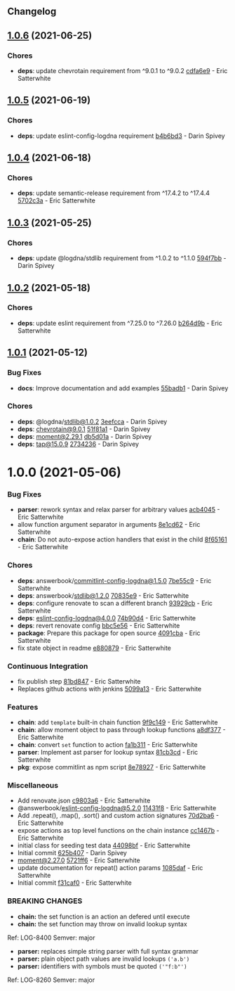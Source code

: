 ## Changelog

## [1.0.6](https://github.com/logdna/setup-chain-node/compare/v1.0.5...v1.0.6) (2021-06-25)


### Chores

* **deps**: update chevrotain requirement from ^9.0.1 to ^9.0.2 [cdfa6e9](https://github.com/logdna/setup-chain-node/commit/cdfa6e9fe6f3382e416cfb75e32cd7dd8eb086b9) - Eric Satterwhite

## [1.0.5](https://github.com/logdna/setup-chain-node/compare/v1.0.4...v1.0.5) (2021-06-19)


### Chores

* **deps**: update eslint-config-logdna requirement [b4b6bd3](https://github.com/logdna/setup-chain-node/commit/b4b6bd3ea9873867db7d966e30e93b3826023f45) - Darin Spivey

## [1.0.4](https://github.com/logdna/setup-chain-node/compare/v1.0.3...v1.0.4) (2021-06-18)


### Chores

* **deps**: update semantic-release requirement from ^17.4.2 to ^17.4.4 [5702c3a](https://github.com/logdna/setup-chain-node/commit/5702c3ad8a968c31b24ea2ad8bef8747c0cc26f0) - Eric Satterwhite

## [1.0.3](https://github.com/logdna/setup-chain-node/compare/v1.0.2...v1.0.3) (2021-05-25)


### Chores

* **deps**: update @logdna/stdlib requirement from ^1.0.2 to ^1.1.0 [594f7bb](https://github.com/logdna/setup-chain-node/commit/594f7bb218f36b018785ecbd0510ab1af6938da0) - Darin Spivey

## [1.0.2](https://github.com/logdna/setup-chain-node/compare/v1.0.1...v1.0.2) (2021-05-18)


### Chores

* **deps**: update eslint requirement from ^7.25.0 to ^7.26.0 [b264d9b](https://github.com/logdna/setup-chain-node/commit/b264d9bd2e751b0560942c4a55fababf6536ee6c) - Eric Satterwhite

## [1.0.1](https://github.com/logdna/setup-chain-node/compare/v1.0.0...v1.0.1) (2021-05-12)


### Bug Fixes

* **docs**: Improve documentation and add examples [55badb1](https://github.com/logdna/setup-chain-node/commit/55badb18bb2ab60e1b58d621d329c9f8fd33a823) - Darin Spivey


### Chores

* **deps**: @logdna/stdlib@1.0.2 [3eefcca](https://github.com/logdna/setup-chain-node/commit/3eefcca930722414d2b8bbe9cc7f22151c79a67b) - Darin Spivey
* **deps**: chevrotain@9.0.1 [51f81a1](https://github.com/logdna/setup-chain-node/commit/51f81a19617cc8bfe42ce8d234d91991b2d7a1c1) - Darin Spivey
* **deps**: moment@2.29.1 [db5d01a](https://github.com/logdna/setup-chain-node/commit/db5d01a55e949e331b1f1bb3c994b77e0457d162) - Darin Spivey
* **deps**: tap@15.0.9 [2734236](https://github.com/logdna/setup-chain-node/commit/273423615b42e01b41037552d577cf46f9c41a91) - Darin Spivey

# 1.0.0 (2021-05-06)


### Bug Fixes

* **parser**: rework syntax and relax parser for arbitrary values [acb4045](https://github.com/logdna/setup-chain-node/commit/acb4045cbd43ec2aab73c0129b97c1f1cff782f1) - Eric Satterwhite
* allow function argument separator in arguments [8e1cd62](https://github.com/logdna/setup-chain-node/commit/8e1cd62ea85ce7b81fb49d597045b92f5b4a7c89) - Eric Satterwhite
* **chain**: Do not auto-expose action handlers that exist in the child [8f65161](https://github.com/logdna/setup-chain-node/commit/8f65161c41106f1f2d13ff03abaac2477f2c8992) - Eric Satterwhite


### Chores

* **deps**: answerbook/commitlint-config-logdna@1.5.0 [7be55c9](https://github.com/logdna/setup-chain-node/commit/7be55c971c3fc23f7986a19068fddd8d6f0a911c) - Eric Satterwhite
* **deps**: answerbook/stdlib@1.2.0 [70835e9](https://github.com/logdna/setup-chain-node/commit/70835e9f5175731585fde47cdde9869bfe3fca6e) - Eric Satterwhite
* **deps**: configure renovate to scan a different branch [93929cb](https://github.com/logdna/setup-chain-node/commit/93929cb2f3abda75206154153309d336b32ca3f8) - Eric Satterwhite
* **deps**: eslint-config-logdna@4.0.0 [74b90d4](https://github.com/logdna/setup-chain-node/commit/74b90d4b028d37773e11de64d7d635b63eb43bd4) - Eric Satterwhite
* **deps**: revert renovate config [bbc5e56](https://github.com/logdna/setup-chain-node/commit/bbc5e564bc061080d875f522107849f0a99b4eb3) - Eric Satterwhite
* **package**: Prepare this package for open source [4091cba](https://github.com/logdna/setup-chain-node/commit/4091cbaf891e688cbcabe5a04e5b45f3eba6cc42) - Eric Satterwhite
* fix state object in readme [e880879](https://github.com/logdna/setup-chain-node/commit/e880879876761056b5ed1b335830fe6f5ac6a294) - Eric Satterwhite


### Continuous Integration

* fix publish step [81bd847](https://github.com/logdna/setup-chain-node/commit/81bd84716081a13883616e6a97cc543ceb1de001) - Eric Satterwhite
* Replaces github actions with jenkins [5099a13](https://github.com/logdna/setup-chain-node/commit/5099a13c55ad5bde580b87945e6c8573976fecc3) - Eric Satterwhite


### Features

* **chain**: add `template` built-in chain function [9f9c149](https://github.com/logdna/setup-chain-node/commit/9f9c149e54e5d6ea4aa4e7bdf78f979feb3b2e2e) - Eric Satterwhite
* **chain**: allow moment object to pass through lookup functions [a8df377](https://github.com/logdna/setup-chain-node/commit/a8df3771502cfab1537db144c3a232d0568589f3) - Eric Satterwhite
* **chain**: convert `set` function to action [fa1b311](https://github.com/logdna/setup-chain-node/commit/fa1b311c8c8715f769819807e198fd6af6dbc387) - Eric Satterwhite
* **parser**: Implement ast parser for lookup syntax [81cb3cd](https://github.com/logdna/setup-chain-node/commit/81cb3cd0f0a22fdb60f0536417f6ab515eb4d8dd) - Eric Satterwhite
* **pkg**: expose commitlint as npm script [8e78927](https://github.com/logdna/setup-chain-node/commit/8e78927803aa68b22baf10307ea427097ade8078) - Eric Satterwhite


### Miscellaneous

* Add renovate.json [c9803a6](https://github.com/logdna/setup-chain-node/commit/c9803a696d405c043d5bd5c6c2c7af587cc44600) - Eric Satterwhite
* @answerbook/eslint-config-logdna@5.2.0 [11431f8](https://github.com/logdna/setup-chain-node/commit/11431f832502b61fa1cb780527e81f2a4a8c731c) - Eric Satterwhite
* Add .repeat(), .map(), .sort() and custom action signatures [70d2ba6](https://github.com/logdna/setup-chain-node/commit/70d2ba696a87450f326367575b3e0d9f5b5d6212) - Eric Satterwhite
* expose actions as top level functions on the chain instance [cc1467b](https://github.com/logdna/setup-chain-node/commit/cc1467ba050bd44d19edc96536d8fa416da019e9) - Eric Satterwhite
* initial class for seeding test data [44098bf](https://github.com/logdna/setup-chain-node/commit/44098bf602cdc694d46f9b64de1b059c65e297e7) - Eric Satterwhite
* Initial commit [625b407](https://github.com/logdna/setup-chain-node/commit/625b407569ea078459ae12ea90395fac8b63c054) - Darin Spivey
* moment@2.27.0 [5721ff6](https://github.com/logdna/setup-chain-node/commit/5721ff6008cecbb37e6f97e2484be03cb1d99cc0) - Eric Satterwhite
* update documentation for repeat() action params [1085daf](https://github.com/logdna/setup-chain-node/commit/1085daf64e33f6da51e1fb57de288dc3cdaaaead) - Eric Satterwhite
* Initial commit [f31caf0](https://github.com/logdna/setup-chain-node/commit/f31caf034ba122cb1c00a32848782a99ac013501) - Eric Satterwhite


### **BREAKING CHANGES**

* **chain:** the set function is an action an defered until execute
* **chain:** the set function may throw on invalid lookup syntax

Ref: LOG-8400
Semver: major
* **parser:** replaces simple string parser with full syntax grammar
* **parser:** plain object path values are invalid lookups `('a.b')`
* **parser:** identifiers with symbols must be quoted `('"f:b"')`

Ref: LOG-8260
Semver: major
